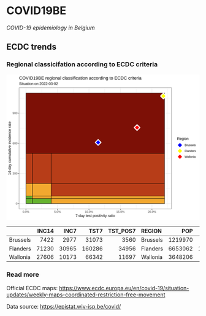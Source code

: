
# COVID19BE

*COVID-19 epidemiology in Belgium*

## ECDC trends

### Regional classicifation according to ECDC criteria

![](COVID9BE-ecdc-trend.png)

|          | INC14 |  INC7 |   TST7 | TST\_POS7 | REGION   |     POP | INC14\_RT |       PR7 |          GR |
| :------- | ----: | ----: | -----: | --------: | :------- | ------: | --------: | --------: | ----------: |
| Brussels |  7422 |  2977 |  31073 |      3560 | Brussels | 1219970 |  608.3756 | 0.1145689 | \-0.3302587 |
| Flanders | 71230 | 30965 | 160286 |     34956 | Flanders | 6653062 | 1070.6348 | 0.2180852 | \-0.2309698 |
| Wallonia | 27606 | 10173 |  66342 |     11697 | Wallonia | 3648206 |  756.7007 | 0.1763136 | \-0.4164516 |

### Read more

Official ECDC maps:
<https://www.ecdc.europa.eu/en/covid-19/situation-updates/weekly-maps-coordinated-restriction-free-movement>

Data source: <https://epistat.wiv-isp.be/covid/>
